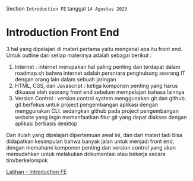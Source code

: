 Section `Introduction FE` tanggal `14 Agustus 2023`

# Introduction Front End


3 hal yang dipelajari di materi pertama yaitu mengenal apa itu front end. Untuk outline dari setiap materinya adalah sebagai berikut :

1. Internet : internet merupakan hal paling penting dan terdapat dalam roadmap.sh bahwa internet adalah perantara penghubung seorang IT dengan orang lain dalam sebuah jaringan  
2. HTML, CSS, dan Javascript : ketiga komponen penting yang harus dikuasai oleh seorang front end sebelum mempelajari bahasa lainnya
3. Version Control : version control system menggunakan git dan github. git berfokus untuk project pengembangan aplikasi dengan menggunakan CLI. sedangkan github pada project pengembangan website yang ingin memanfaatkan fitur git yang dapat diakses dengan aplikasi berbasis desktop

Dan itulah yang dipelajari dipertemuan awal ini, dan dari materi tadi bisa didapatkan kesimpulan bahwa banyak jalan untuk menjadi front end, dengan memahami komponen penting dan version control yang akan memudahkan untuk melakukan dokumentasi atau bekerja secara tim/berkelompok


[Latihan - Introduction FE](https://docs.google.com/document/d/13pN5Zuyc8TQwlvcR4ZDG4L76xWSsYwXjT8LbrYaMKNQ/edit) 

